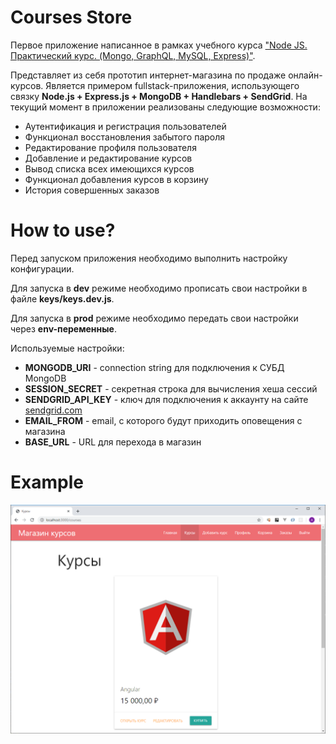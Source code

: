 # Courses Store
Первое приложение написанное в рамках учебного курса ["Node JS. Практический курс. (Mongo, GraphQL, MySQL, Express)"](https://www.udemy.com/course/nodejs-full-guide/).

Представляет из себя прототип интернет-магазина по продаже онлайн-курсов. Является примером fullstack-приложения, использующего связку **Node.js + Express.js + MongoDB + Handlebars + SendGrid**. На текущий момент в приложении реализованы следующие возможности:

- Аутентификация и регистрация пользователей
- Функционал восстановления забытого пароля
- Редактирование профиля пользователя
- Добавление и редактирование курсов
- Вывод списка всех имеющихся курсов
- Функционал добавления курсов в корзину
- История совершенных заказов

# How to use?

Перед запуском приложения необходимо выполнить настройку конфигурации.

Для запуска в **dev** режиме необходимо прописать свои настройки в файле **keys/keys.dev.js**.

Для запуска в **prod** режиме необходимо передать свои настройки через **env-переменные**. 

Используемые настройки:

- **MONGODB_URI** - connection string для подключения к СУБД MongoDB
- **SESSION_SECRET** - секретная строка для вычисления хеша сессий
- **SENDGRID_API_KEY** - ключ для подключения к аккаунту на сайте [sendgrid.com](https://sendgrid.com/)
- **EMAIL_FROM** - email, с которого будут приходить оповещения с магазина
- **BASE_URL** - URL для перехода в магазин

# Example
![example](readme.png)